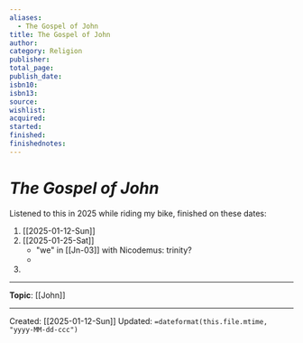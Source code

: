 ```yaml
---
aliases:
  - The Gospel of John
title: The Gospel of John
author: 
category: Religion
publisher: 
total_page: 
publish_date: 
isbn10: 
isbn13: 
source: 
wishlist: 
acquired: 
started: 
finished: 
finishednotes:
---
```

# *The Gospel of John*

Listened to this in 2025 while riding my bike, finished on these dates:

1. [[2025-01-12-Sun]]
2. [[2025-01-25-Sat]]
	- "we" in [[Jn-03]] with Nicodemus: trinity? 
	- 
3. 


--- 
**Topic**: [[John]]


---
Created: [[2025-01-12-Sun]]
Updated: `=dateformat(this.file.mtime, "yyyy-MM-dd-ccc")`